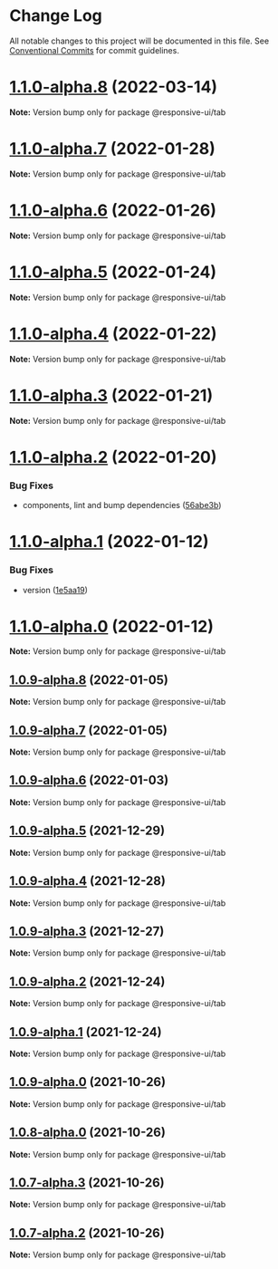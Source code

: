 # Change Log

All notable changes to this project will be documented in this file.
See [Conventional Commits](https://conventionalcommits.org) for commit guidelines.

# [1.1.0-alpha.8](https://github.com/wetix/responsive-ui/compare/v1.1.0-alpha.7...v1.1.0-alpha.8) (2022-03-14)

**Note:** Version bump only for package @responsive-ui/tab





# [1.1.0-alpha.7](https://github.com/wetix/responsive-ui/compare/v1.1.0-alpha.6...v1.1.0-alpha.7) (2022-01-28)

**Note:** Version bump only for package @responsive-ui/tab





# [1.1.0-alpha.6](https://github.com/wetix/responsive-ui/compare/v1.1.0-alpha.5...v1.1.0-alpha.6) (2022-01-26)

**Note:** Version bump only for package @responsive-ui/tab





# [1.1.0-alpha.5](https://github.com/wetix/responsive-ui/compare/v1.1.0-alpha.4...v1.1.0-alpha.5) (2022-01-24)

**Note:** Version bump only for package @responsive-ui/tab





# [1.1.0-alpha.4](https://github.com/wetix/responsive-ui/compare/v1.1.0-alpha.3...v1.1.0-alpha.4) (2022-01-22)

**Note:** Version bump only for package @responsive-ui/tab





# [1.1.0-alpha.3](https://github.com/wetix/responsive-ui/compare/v1.1.0-alpha.2...v1.1.0-alpha.3) (2022-01-21)

**Note:** Version bump only for package @responsive-ui/tab





# [1.1.0-alpha.2](https://github.com/wetix/responsive-ui/compare/v1.1.0-alpha.1...v1.1.0-alpha.2) (2022-01-20)


### Bug Fixes

* components, lint and bump dependencies ([56abe3b](https://github.com/wetix/responsive-ui/commit/56abe3b966be980ba751a425d81683bba51dca88))





# [1.1.0-alpha.1](https://github.com/wetix/responsive-ui/compare/v1.0.9-alpha.8...v1.1.0-alpha.1) (2022-01-12)


### Bug Fixes

* version ([1e5aa19](https://github.com/wetix/responsive-ui/commit/1e5aa196516971ae58978f7c337c19e4c0545f81))





# [1.1.0-alpha.0](https://github.com/wetix/responsive-ui/compare/v1.0.9-alpha.8...v1.1.0-alpha.0) (2022-01-12)

**Note:** Version bump only for package @responsive-ui/tab





## [1.0.9-alpha.8](https://github.com/wetix/responsive-ui/compare/v1.0.9-alpha.7...v1.0.9-alpha.8) (2022-01-05)

**Note:** Version bump only for package @responsive-ui/tab





## [1.0.9-alpha.7](https://github.com/wetix/responsive-ui/compare/v1.0.9-alpha.6...v1.0.9-alpha.7) (2022-01-05)

**Note:** Version bump only for package @responsive-ui/tab





## [1.0.9-alpha.6](https://github.com/wetix/responsive-ui/compare/v1.0.9-alpha.5...v1.0.9-alpha.6) (2022-01-03)

**Note:** Version bump only for package @responsive-ui/tab





## [1.0.9-alpha.5](https://github.com/wetix/responsive-ui/compare/v1.0.9-alpha.4...v1.0.9-alpha.5) (2021-12-29)

**Note:** Version bump only for package @responsive-ui/tab





## [1.0.9-alpha.4](https://github.com/wetix/responsive-ui/compare/v1.0.9-alpha.3...v1.0.9-alpha.4) (2021-12-28)

**Note:** Version bump only for package @responsive-ui/tab





## [1.0.9-alpha.3](https://github.com/wetix/responsive-ui/compare/v1.0.9-alpha.2...v1.0.9-alpha.3) (2021-12-27)

**Note:** Version bump only for package @responsive-ui/tab





## [1.0.9-alpha.2](https://github.com/wetix/responsive-ui/compare/v1.0.9-alpha.1...v1.0.9-alpha.2) (2021-12-24)

**Note:** Version bump only for package @responsive-ui/tab





## [1.0.9-alpha.1](https://github.com/wetix/responsive-ui/compare/v1.0.9-alpha.0...v1.0.9-alpha.1) (2021-12-24)

**Note:** Version bump only for package @responsive-ui/tab





## [1.0.9-alpha.0](https://github.com/wetix/responsive-ui/compare/v1.0.8-alpha.0...v1.0.9-alpha.0) (2021-10-26)

**Note:** Version bump only for package @responsive-ui/tab





## [1.0.8-alpha.0](https://github.com/wetix/responsive-ui/compare/v1.0.7-alpha.3...v1.0.8-alpha.0) (2021-10-26)

**Note:** Version bump only for package @responsive-ui/tab





## [1.0.7-alpha.3](https://github.com/wetix/responsive-ui/compare/v1.0.7-alpha.2...v1.0.7-alpha.3) (2021-10-26)

**Note:** Version bump only for package @responsive-ui/tab





## [1.0.7-alpha.2](https://github.com/wetix/responsive-ui/compare/v1.0.7-alpha.1...v1.0.7-alpha.2) (2021-10-26)

**Note:** Version bump only for package @responsive-ui/tab
